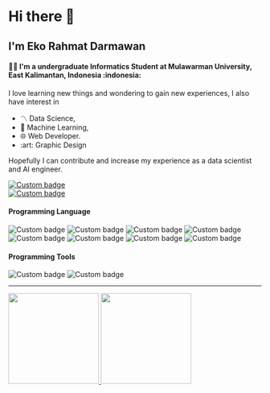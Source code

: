 <h1> Hi there 👋</h1>
<h2> I'm Eko Rahmat Darmawan</h2>

<h4> 🧑‍💻 I'm a undergraduate Informatics Student at Mulawarman University, East Kalimantan, Indonesia :indonesia:</h4>
<p> I love learning new things and wondering to gain new experiences, I also have interest in </p>
<ul> <li> 〽️ Data Science,</li><li> 🤖 Machine Learning,</li><li> 🌐 Web Developer.</li> <li> :art: Graphic Design </ul> Hopefully I can contribute and increase my experience as a data scientist and AI engineer. </p>

<a href="https://www.linkedin.com/in/eko-rahmat-853503221/"><img alt="Custom badge" src="https://img.shields.io/badge/LinkedIn-Eko_Rahmat-informational?style=flat&logo=linkedin&logoColor=blue"></a><br>
<a href="https://www.instagram.com/eko_rahmattt"><img alt="Custom badge" src="https://img.shields.io/badge/Instagram-@eko_rahmattt-informational?style=flat&logo=instagram&logoColor=red"></a>

<h4>Programming Language</h4>
<div style="display:inline;">
  <img alt="Custom badge" src="https://img.shields.io/badge/TensorFlow-TensorFlow-informational?style=flat&logo=TensorFlow&logoColor=orange">
  <img alt="Custom badge" src="https://img.shields.io/badge/Code-Python-informational?style=flat&logo=python&logoColor=yellow">
  <img alt="Custom badge" src="https://img.shields.io/badge/Code-HTML5-informational?style=flat&logo=html5&logoColor=e34f26">
  <img alt="Custom badge" src="https://img.shields.io/badge/Code-CSS3-informational?style=flat&logo=css3&logoColor=1572b6">
  <img alt="Custom badge" src="https://img.shields.io/badge/Code-JavaScript-informational?style=flat&logo=JavaScript&logoColor=f7df1e">
  <img alt="Custom badge" src="https://img.shields.io/badge/Code-PHP-informational?style=flat&logo=PHP&logoColor=777bb4">
  <img alt="Custom badge" src="https://img.shields.io/badge/Framework-Laravel-informational?style=flat&logo=Laravel&logoColor=ff2d20">
  <img alt="Custom badge" src="https://img.shields.io/badge/Framework-Node.js-informational?style=flat&logo=Node.js&logoColor=339933">
</div>
<h4>Programming Tools</h4>
<div style="display:inline;">
  <img alt="Custom badge" src="https://img.shields.io/badge/Editor-VS_Code-informational?style=flat&logo=visual-studio-code&logoColor=007acc">
  <img alt="Custom badge" src="https://img.shields.io/badge/Tools-MySQL-informational?style=flat&logo=mysql&logoColor=4479a1">
</div>
<hr>
<div style="display:flex;flex-direction:row;">
  <a href="https://github.com/Echo271/">
    <img height="180em" src="https://github-readme-stats.vercel.app/api?username=echo271&show_icons=true&theme=github_dark&include_all_commits=true&count_private=true&show_owner=false">
    <img height="180em" src="https://github-readme-stats.vercel.app/api/top-langs/?username=echo271&layout=compact&theme=github_dark&langs_count=8">
  </a>
</div>

